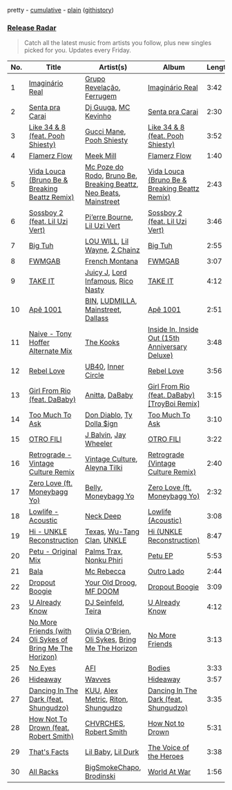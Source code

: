 pretty - [cumulative](https://github.com/nikolasrangel/spotify-playlist-archive/blob/master/playlists/cumulative/Release%20Radar.md) - [plain](https://github.com/nikolasrangel/spotify-playlist-archive/blob/master/playlists/plain/37i9dQZEVXbglbQ6bSs7m0) ([githistory](https://github.githistory.xyz/nikolasrangel/spotify-playlist-archive/blob/master/playlists/plain/37i9dQZEVXbglbQ6bSs7m0))

### [Release Radar](https://open.spotify.com/playlist/37i9dQZEVXbglbQ6bSs7m0)

> Catch all the latest music from artists you follow, plus new singles picked for you. Updates every Friday.

| No. | Title | Artist(s) | Album | Length |
|---|---|---|---|---|
| 1 | [Imaginário Real](https://open.spotify.com/track/0oHOEV8LIls9HcgD729DGd) | [Grupo Revelação](https://open.spotify.com/artist/7yQrcdkLdBAkV7yY9fF2Hw), [Ferrugem](https://open.spotify.com/artist/5ZfBThYiIIhL7jHMG8gDB2) | [Imaginário Real](https://open.spotify.com/album/0Tsi5OQepq2T5UTs8BoHCG) | 3:42 |
| 2 | [Senta pra Carai](https://open.spotify.com/track/2ZsXVcdmyIHalyqoNdCB7m) | [Dj Guuga](https://open.spotify.com/artist/1cNPXWhKfjI0fT5EMCnamR), [MC Kevinho](https://open.spotify.com/artist/1mXAhKnZEdF6rotyyd4GBi) | [Senta pra Carai](https://open.spotify.com/album/5UeP93wfT5L6JhfEgGbnvF) | 2:30 |
| 3 | [Like 34 & 8 (feat. Pooh Shiesty)](https://open.spotify.com/track/6fCFTt5aXoeDKUBsk5pURK) | [Gucci Mane](https://open.spotify.com/artist/13y7CgLHjMVRMDqxdx0Xdo), [Pooh Shiesty](https://open.spotify.com/artist/5F1aAS1duwlzExnPs3l2Xe) | [Like 34 & 8 (feat. Pooh Shiesty)](https://open.spotify.com/album/4wkNJ3El9Mw8eUgm41PJUd) | 3:52 |
| 4 | [Flamerz Flow](https://open.spotify.com/track/74saqPvlvYTPwXORWa9IeU) | [Meek Mill](https://open.spotify.com/artist/20sxb77xiYeusSH8cVdatc) | [Flamerz Flow](https://open.spotify.com/album/69Fj23LvwqsYsPE0roNuzl) | 1:40 |
| 5 | [Vida Louca (Bruno Be & Breaking Beattz Remix)](https://open.spotify.com/track/2peC0lAzDeR90bgmgdhqWd) | [Mc Poze do Rodo](https://open.spotify.com/artist/28ie4NNTa2VW2QV4Zray8M), [Bruno Be](https://open.spotify.com/artist/37UXlMGND0Tr7Su43RxHQ0), [Breaking Beattz](https://open.spotify.com/artist/0eRxVzLBxZGMZcsSoMESfX), [Neo Beats](https://open.spotify.com/artist/6PERJZF7wohA034PAxDK0b), [Mainstreet](https://open.spotify.com/artist/25XJqeReVV38w0tR04GGBd) | [Vida Louca (Bruno Be & Breaking Beattz Remix)](https://open.spotify.com/album/24gEMvx4infWgsLs3GDzDk) | 2:43 |
| 6 | [Sossboy 2 (feat. Lil Uzi Vert)](https://open.spotify.com/track/11ZTqD35yHgWHWAr1f5JSZ) | [Pi’erre Bourne](https://open.spotify.com/artist/3x3jSlhyv5CiCZDZlaTq0M), [Lil Uzi Vert](https://open.spotify.com/artist/4O15NlyKLIASxsJ0PrXPfz) | [Sossboy 2 (feat. Lil Uzi Vert)](https://open.spotify.com/album/53JO525sp5lwWHkwy7iqpI) | 3:46 |
| 7 | [Big Tuh](https://open.spotify.com/track/75gv6Lz2PM4n4GgDvcSImP) | [LOU WILL](https://open.spotify.com/artist/6IzO9CaAJZyKjJ06kjqpeD), [Lil Wayne](https://open.spotify.com/artist/55Aa2cqylxrFIXC767Z865), [2 Chainz](https://open.spotify.com/artist/17lzZA2AlOHwCwFALHttmp) | [Big Tuh](https://open.spotify.com/album/0JSoa5eAAltNQqt8Nqc1bu) | 2:55 |
| 8 | [FWMGAB](https://open.spotify.com/track/52ekzF7DfQBszZq87MIbPY) | [French Montana](https://open.spotify.com/artist/6vXTefBL93Dj5IqAWq6OTv) | [FWMGAB](https://open.spotify.com/album/58zbc1nYIQmLd4rxnH1Blt) | 3:07 |
| 9 | [TAKE IT](https://open.spotify.com/track/7gWoH2UDpBkQsq6KOuZXLw) | [Juicy J](https://open.spotify.com/artist/5gCRApTajqwbnHHPbr2Fpi), [Lord Infamous](https://open.spotify.com/artist/59NQEIzm6FCUdg7F5NOf9b), [Rico Nasty](https://open.spotify.com/artist/2OaHYHb2XcFPvqL3VsyPzU) | [TAKE IT](https://open.spotify.com/album/3IzUTofrmdo5ei6J81bsNZ) | 4:12 |
| 10 | [Apê 1001](https://open.spotify.com/track/3q6ZCGgFDIVCJQ5XG4JTL2) | [BIN](https://open.spotify.com/artist/1WXbiUMl1AT9Inb619xPUg), [LUDMILLA](https://open.spotify.com/artist/3CDoRporvSjdzTrm99a3gi), [Mainstreet](https://open.spotify.com/artist/25XJqeReVV38w0tR04GGBd), [Dallass](https://open.spotify.com/artist/4LAFtDzlQM89xov636hMVv) | [Apê 1001](https://open.spotify.com/album/1YBdcdUHmr5q2yrUf7ARYV) | 2:51 |
| 11 | [Naive - Tony Hoffer Alternate Mix](https://open.spotify.com/track/3SlxGPq2C20sKPooN1BUvr) | [The Kooks](https://open.spotify.com/artist/1GLtl8uqKmnyCWxHmw9tL4) | [Inside In, Inside Out (15th Anniversary Deluxe)](https://open.spotify.com/album/5ybcEDla7xn2GNE1VE06V4) | 3:48 |
| 12 | [Rebel Love](https://open.spotify.com/track/1kkn9RbxeYQom8SDnL4OoV) | [UB40](https://open.spotify.com/artist/69MEO1AADKg1IZrq2XLzo5), [Inner Circle](https://open.spotify.com/artist/5os0Ltvz8Q8BvXOPOd1frx) | [Rebel Love](https://open.spotify.com/album/3IMg7SwhRVpG4ibUGuuHfY) | 3:56 |
| 13 | [Girl From Rio (feat. DaBaby)](https://open.spotify.com/track/1mhLcPOLuVZRlwHL8JRufR) | [Anitta](https://open.spotify.com/artist/7FNnA9vBm6EKceENgCGRMb), [DaBaby](https://open.spotify.com/artist/4r63FhuTkUYltbVAg5TQnk) | [Girl From Rio (feat. DaBaby) [TroyBoi Remix]](https://open.spotify.com/album/5HTyuILusOAIEsm4kgQQo0) | 3:15 |
| 14 | [Too Much To Ask](https://open.spotify.com/track/6M0RLlETmRWBLRkuwohvE5) | [Don Diablo](https://open.spotify.com/artist/1l2ekx5skC4gJH8djERwh1), [Ty Dolla $ign](https://open.spotify.com/artist/7c0XG5cIJTrrAgEC3ULPiq) | [Too Much To Ask](https://open.spotify.com/album/2xS687Mvbmfl1l0D7VowMQ) | 3:10 |
| 15 | [OTRO FILI](https://open.spotify.com/track/4iDhQFNWG6uHWi7LOKhmkP) | [J Balvin](https://open.spotify.com/artist/1vyhD5VmyZ7KMfW5gqLgo5), [Jay Wheeler](https://open.spotify.com/artist/2cPqdH7XMvwaBJEVjheH8g) | [OTRO FILI](https://open.spotify.com/album/5o6DNQH8TFROqbcvnikXkj) | 3:22 |
| 16 | [Retrograde - Vintage Culture Remix](https://open.spotify.com/track/57ziGRPJXviHaZxwWQSeAY) | [Vintage Culture](https://open.spotify.com/artist/28uJnu5EsrGml2tBd7y8ts), [Aleyna Tilki](https://open.spotify.com/artist/4ckLjJztj53Ifid7WHweBn) | [Retrograde (Vintage Culture Remix)](https://open.spotify.com/album/4Ym7UwmpB2vdF1qdExefHI) | 2:40 |
| 17 | [Zero Love (ft. Moneybagg Yo)](https://open.spotify.com/track/4IPQpb7kogqBn08XICWkek) | [Belly](https://open.spotify.com/artist/0FOWNUFHPnMy0vOw1siGqi), [Moneybagg Yo](https://open.spotify.com/artist/3tJoFztHeIJkJWMrx0td2f) | [Zero Love (ft. Moneybagg Yo)](https://open.spotify.com/album/1TwQDoLM1YgM5DgmRm6679) | 2:32 |
| 18 | [Lowlife - Acoustic](https://open.spotify.com/track/3bIMu5GYzW9cyIUJJcYXyr) | [Neck Deep](https://open.spotify.com/artist/2TM0qnbJH4QPhGMCdPt7fH) | [Lowlife (Acoustic)](https://open.spotify.com/album/61XLjTMMdRUVgQO3mElR1r) | 3:08 |
| 19 | [Hi - UNKLE Reconstruction](https://open.spotify.com/track/2kqYzcauI10JT0tNMY1VON) | [Texas](https://open.spotify.com/artist/5JsdVATHNPE0XdMFMRoSuf), [Wu-Tang Clan](https://open.spotify.com/artist/34EP7KEpOjXcM2TCat1ISk), [UNKLE](https://open.spotify.com/artist/2nszamLjZFgu3Yx77mKxuC) | [Hi (UNKLE Reconstruction)](https://open.spotify.com/album/1UNxugC4uqMVvdqr3qGRb7) | 8:47 |
| 20 | [Petu - Original Mix](https://open.spotify.com/track/4T247ETRMHkM3i42YT8w1o) | [Palms Trax](https://open.spotify.com/artist/52XSRQqTAfZ8ZrIqkQvQyA), [Nonku Phiri](https://open.spotify.com/artist/3bvppKM40kKBkO2zZECrBV) | [Petu EP](https://open.spotify.com/album/29wgJs8snld8eLbNkcjI70) | 5:53 |
| 21 | [Bala](https://open.spotify.com/track/2SL69LfhYjGTnemCM568lJ) | [Mc Rebecca](https://open.spotify.com/artist/5MS6HieNmKxzkAM8amE8sr) | [Outro Lado](https://open.spotify.com/album/3sfi3GaNL0dJRDOgQSHbmr) | 2:44 |
| 22 | [Dropout Boogie](https://open.spotify.com/track/7pNGCmzKPTPUbAE7gAttTE) | [Your Old Droog](https://open.spotify.com/artist/20dRvQDfCTLJU0pgq13ZYp), [MF DOOM](https://open.spotify.com/artist/2pAWfrd7WFF3XhVt9GooDL) | [Dropout Boogie](https://open.spotify.com/album/4ilCXDgIrmipXEBBBjMOiK) | 3:09 |
| 23 | [U Already Know](https://open.spotify.com/track/5AyANSMqfkoI2HtZQ5ikPL) | [DJ Seinfeld](https://open.spotify.com/artist/37YzpfBeFju8QRZ3g0Ha1Q), [Teira](https://open.spotify.com/artist/3M6tK86Oc9mTbCH2kw3RWh) | [U Already Know](https://open.spotify.com/album/67zbNHgYUej6u9dNUlV4Gr) | 4:12 |
| 24 | [No More Friends (with Oli Sykes of Bring Me The Horizon)](https://open.spotify.com/track/5jbk17nRpXXvzGXPXjm3uW) | [Olivia O'Brien](https://open.spotify.com/artist/1QRj3hoop9Mv5VvHQkwPEp), [Oli Sykes](https://open.spotify.com/artist/1UXEXWWOTTZNlyFapwHDbW), [Bring Me The Horizon](https://open.spotify.com/artist/1Ffb6ejR6Fe5IamqA5oRUF) | [No More Friends](https://open.spotify.com/album/5T2HtXj1rvReE0gAAMNx53) | 3:13 |
| 25 | [No Eyes](https://open.spotify.com/track/32ABbnhfN5EYv24raxYXBg) | [AFI](https://open.spotify.com/artist/19I4tYiChJoxEO5EuviXpz) | [Bodies](https://open.spotify.com/album/4yDfXqB2zuv6bcGYgXBUzP) | 3:33 |
| 26 | [Hideaway](https://open.spotify.com/track/3mXLYl93QbW6fxnU9sQOj6) | [Wavves](https://open.spotify.com/artist/6bUJpbekaIlq2fT5FMV2mQ) | [Hideaway](https://open.spotify.com/album/6qIh2hDyrE8Y0DSYwQK0pf) | 3:57 |
| 27 | [Dancing In The Dark (feat. Shungudzo)](https://open.spotify.com/track/4bHgHbV0t3GqJPOkOlom25) | [KUU](https://open.spotify.com/artist/6TGsaPbyXTM7FAeHi68yp7), [Alex Metric](https://open.spotify.com/artist/6RDNTAgm2s6ae71nXWGnJD), [Riton](https://open.spotify.com/artist/7i9j813KFoSBMldGqlh2Z1), [Shungudzo](https://open.spotify.com/artist/1zC5fndU0aEvINmBra2M3T) | [Dancing In The Dark (feat. Shungudzo)](https://open.spotify.com/album/4FMJHHUISLVYasaGR3ufdm) | 3:35 |
| 28 | [How Not To Drown (feat. Robert Smith)](https://open.spotify.com/track/7stkGB6p8gmJkrZ5RKwq0f) | [CHVRCHES](https://open.spotify.com/artist/3CjlHNtplJyTf9npxaPl5w), [Robert Smith](https://open.spotify.com/artist/6G7P2EzH5A36ujN9VPm4B0) | [How Not to Drown](https://open.spotify.com/album/7l6kNPaCl3YVMQV3WpgP5H) | 5:31 |
| 29 | [That's Facts](https://open.spotify.com/track/6dug6dIV40JMz2myhafHrm) | [Lil Baby](https://open.spotify.com/artist/5f7VJjfbwm532GiveGC0ZK), [Lil Durk](https://open.spotify.com/artist/3hcs9uc56yIGFCSy9leWe7) | [The Voice of the Heroes](https://open.spotify.com/album/6CvBb1XqN0igtQrWrbXD80) | 3:38 |
| 30 | [All Racks](https://open.spotify.com/track/6mr2QhSdQK7LrmrVHMvE0a) | [BigSmokeChapo](https://open.spotify.com/artist/3SGwquigM84L3YQ7u5114A), [Brodinski](https://open.spotify.com/artist/0ZurilbRp6KwW6dpaw4pEK) | [World At War](https://open.spotify.com/album/776AcJRqOU7ELKWgISpKQm) | 1:56 |
